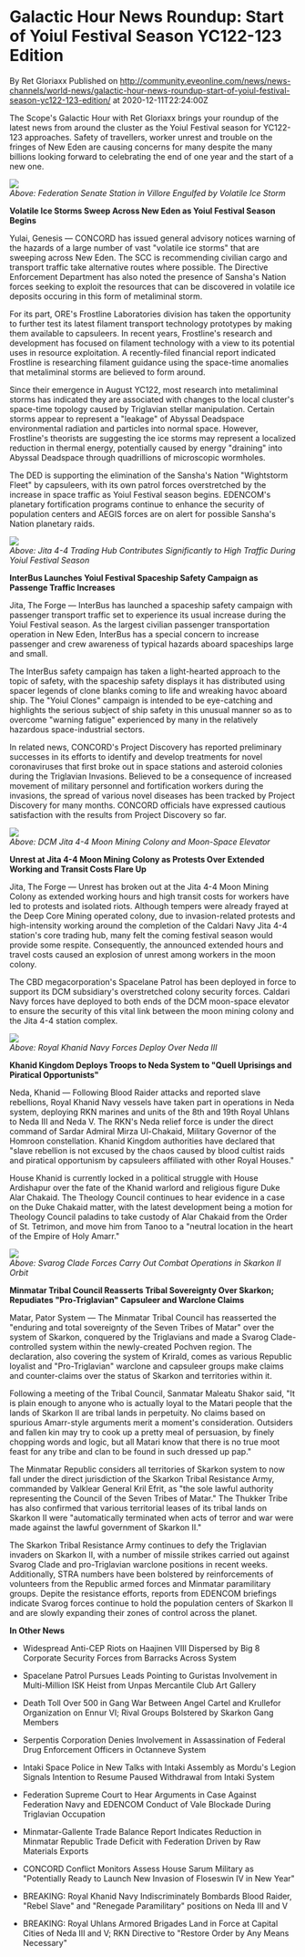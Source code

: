 # Galactic Hour News Roundup: Start of Yoiul Festival Season YC122-123 Edition 
By Ret Gloriaxx
Published on http://community.eveonline.com/news/news-channels/world-news/galactic-hour-news-roundup-start-of-yoiul-festival-season-yc122-123-edition/ at 2020-12-11T22:24:00Z

The Scope's Galactic Hour with Ret Gloriaxx brings your roundup of the latest news from around the cluster as the Yoiul Festival season for YC122-123 approaches. Safety of travellers, worker unrest and trouble on the fringes of New Eden are causing concerns for many despite the many billions looking forward to celebrating the end of one year and the start of a new one.

![](https://web.ccpgamescdn.com/fiction/eveonline/worldnews/images/senate_villore_vii_m6.png)  
_Above: Federation Senate Station in Villore Engulfed by Volatile Ice Storm_

**Volatile Ice Storms Sweep Across New Eden as Yoiul Festival Season Begins**

Yulai, Genesis — CONCORD has issued general advisory notices warning of the hazards of a large number of vast "volatile ice storms" that are sweeping across New Eden. The SCC is recommending civilian cargo and transport traffic take alternative routes where possible. The Directive Enforcement Department has also noted the presence of Sansha's Nation forces seeking to exploit the resources that can be discovered in volatile ice deposits occuring in this form of metaliminal storm.

For its part, ORE's Frostline Laboratories division has taken the opportunity to further test its latest filament transport technology prototypes by making them available to capsuleers. In recent years, Frostline's research and development has focused on filament technology with a view to its potential uses in resource exploitation. A recently-filed financial report indicated Frostline is researching filament guidance using the space-time anomalies that metaliminal storms are believed to form around.

Since their emergence in August YC122, most research into metaliminal storms has indicated they are associated with changes to the local cluster's space-time topology caused by Triglavian stellar manipulation. Certain storms appear to represent a "leakage" of Abyssal Deadspace environmental radiation and particles into normal space. However, Frostline's theorists are suggesting the ice storms may represent a localized reduction in thermal energy, potentially caused by energy "draining" into Abyssal Deadspace through quadrillions of microscopic wormholes.

The DED is supporting the elimination of the Sansha's Nation "Wightstorm Fleet" by capsuleers, with its own patrol forces overstretched by the increase in space traffic as Yoiul Festival season begins. EDENCOM's planetary fortification programs continue to enhance the security of population centers and AEGIS forces are on alert for possible Sansha's Nation planetary raids.

![](https://web.ccpgamescdn.com/fiction/eveonline/worldnews/images/industrial_sectors_4_4_jita.png)  
_Above: Jita 4-4 Trading Hub Contributes Significantly to High Traffic During Yoiul Festival Season_

**InterBus Launches Yoiul Festival Spaceship Safety Campaign as Passenge Traffic Increases**

Jita, The Forge — InterBus has launched a spaceship safety campaign with passenger transport traffic set to experience its usual increase during the Yoiul Festival season. As the largest civilian passenger transportation operation in New Eden, InterBus has a special concern to increase passenger and crew awareness of typical hazards aboard spaceships large and small.

The InterBus safety campaign has taken a light-hearted approach to the topic of safety, with the spaceship safety displays it has distributed using spacer legends of clone blanks coming to life and wreaking havoc aboard ship. The "Yoiul Clones" campaign is intended to be eye-catching and highlights the serious subject of ship safety in this unusual manner so as to overcome "warning fatigue" experienced by many in the relatively hazardous space-industrial sectors.

In related news, CONCORD's Project Discovery has reported preliminary successes in its efforts to identify and develop treatments for novel coronaviruses that first broke out in space stations and asteroid colonies during the Triglavian Invasions. Believed to be a consequence of increased movement of military personnel and fortification workers during the invasions, the spread of various novel diseases has been tracked by Project Discovery for many months. CONCORD officials have expressed cautious satisfaction with the results from Project Discovery so far.

![](https://web.ccpgamescdn.com/fiction/eveonline/worldnews/images/dcm_4_4_moon_elevator.png)  
_Above: DCM Jita 4-4 Moon Mining Colony and Moon-Space Elevator_

**Unrest at Jita 4-4 Moon Mining Colony as Protests Over Extended Working and Transit Costs Flare Up**

Jita, The Forge — Unrest has broken out at the Jita 4-4 Moon Mining Colony as extended working hours and high transit costs for workers have led to protests and isolated riots. Although tempers were already frayed at the Deep Core Mining operated colony, due to invasion-related protests and high-intensity working around the completion of the Caldari Navy Jita 4-4 station's core trading hub, many felt the coming festival season would provide some respite. Consequently, the announced extended hours and travel costs caused an explosion of unrest among workers in the moon colony.

The CBD megacorporation's Spacelane Patrol has been deployed in force to support its DCM subsidiary's overstretched colony security forces. Caldari Navy forces have deployed to both ends of the DCM moon-space elevator to ensure the security of this vital link between the moon mining colony and the Jita 4-4 station complex.

![](https://web.ccpgamescdn.com/fiction/eveonline/worldnews/images/rkn_forces_neda_iii.png)  
_Above: Royal Khanid Navy Forces Deploy Over Neda III_

**Khanid Kingdom Deploys Troops to Neda System to "Quell Uprisings and Piratical Opportunists"**

Neda, Khanid — Following Blood Raider attacks and reported slave rebellions, Royal Khanid Navy vessels have taken part in operations in Neda system, deploying RKN marines and units of the 8th and 19th Royal Uhlans to Neda III and Neda V. The RKN's Neda relief force is under the direct command of Sardar Admiral Mirza Ul-Chakaid, Military Governor of the Homroon constellation. Khanid Kingdom authorities have declared that "slave rebellion is not excused by the chaos caused by blood cultist raids and piratical opportunism by capsuleers affiliated with other Royal Houses."

House Khanid is currently locked in a political struggle with House Ardishapur over the fate of the Khanid warlord and religious figure Duke Alar Chakaid. The Theology Council continues to hear evidence in a case on the Duke Chakaid matter, with the latest development being a motion for Theology Council paladins to take custody of Alar Chakaid from the Order of St. Tetrimon, and move him from Tanoo to a "neutral location in the heart of the Empire of Holy Amarr."

![](https://web.ccpgamescdn.com/fiction/eveonline/worldnews/images/triglavians_skarkon_ii.png)  
_Above: Svarog Clade Forces Carry Out Combat Operations in Skarkon II Orbit_

**Minmatar Tribal Council Reasserts Tribal Sovereignty Over Skarkon; Repudiates "Pro-Triglavian" Capsuleer and Warclone Claims**

Matar, Pator System — The Minmatar Tribal Council has reasserted the "enduring and total sovereignty of the Seven Tribes of Matar" over the system of Skarkon, conquered by the Triglavians and made a Svarog Clade-controlled system within the newly-created Pochven region. The declaration, also covering the system of Krirald, comes as various Republic loyalist and "Pro-Triglavian" warclone and capsuleer groups make claims and counter-claims over the status of Skarkon and territories within it.

Following a meeting of the Tribal Council, Sanmatar Maleatu Shakor said, "It is plain enough to anyone who is actually loyal to the Matari people that the lands of Skarkon II are tribal lands in perpetuity. No claims based on spurious Amarr-style arguments merit a moment's consideration. Outsiders and fallen kin may try to cook up a pretty meal of persuasion, by finely chopping words and logic, but all Matari know that there is no true moot feast for any tribe and clan to be found in such dressed up pap."

The Minmatar Republic considers all territories of Skarkon system to now fall under the direct jurisdiction of the Skarkon Tribal Resistance Army, commanded by Valklear General Kril Efrit, as "the sole lawful authority representing the Council of the Seven Tribes of Matar." The Thukker Tribe has also confirmed that various territorial leases of its tribal lands on Skarkon II were "automatically terminated when acts of terror and war were made against the lawful government of Skarkon II."

The Skarkon Tribal Resistance Army continues to defy the Triglavian invaders on Skarkon II, with a number of missile strikes carried out against Svarog Clade and pro-Triglavian warclone positions in recent weeks. Additionally, STRA numbers have been bolstered by reinforcements of volunteers from the Republic armed forces and Minmatar paramilitary groups. Depite the resistance efforts, reports from EDENCOM briefings indicate Svarog forces continue to hold the population centers of Skarkon II and are slowly expanding their zones of control across the planet.

**In Other News**

- Widespread Anti-CEP Riots on Haajinen VIII Dispersed by Big 8 Corporate Security Forces from Barracks Across System

- Spacelane Patrol Pursues Leads Pointing to Guristas Involvement in Multi-Million ISK Heist from Unpas Mercantile Club Art Gallery

- Death Toll Over 500 in Gang War Between Angel Cartel and Krullefor Organization on Ennur VI; Rival Groups Bolstered by Skarkon Gang Members

- Serpentis Corporation Denies Involvement in Assassination of Federal Drug Enforcement Officers in Octanneve System

- Intaki Space Police in New Talks with Intaki Assembly as Mordu's Legion Signals Intention to Resume Paused Withdrawal from Intaki System

- Federation Supreme Court to Hear Arguments in Case Against Federation Navy and EDENCOM Conduct of Vale Blockade During Triglavian Occupation

- Minmatar-Gallente Trade Balance Report Indicates Reduction in Minmatar Republic Trade Deficit with Federation Driven by Raw Materials Exports

- CONCORD Conflict Monitors Assess House Sarum Military as "Potentially Ready to Launch New Invasion of Floseswin IV in New Year"

- BREAKING: Royal Khanid Navy Indiscriminately Bombards Blood Raider, "Rebel Slave" and "Renegade Paramilitary" positions on Neda III and V

- BREAKING: Royal Uhlans Armored Brigades Land in Force at Capital Cities of Neda III and V; RKN Directive to "Restore Order by Any Means Necessary"

&nbsp;

